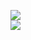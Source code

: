 [![](https://img.shields.io/badge/Made%20With-Github%20Spray-lightgrey.svg?style=for-the-badge&logo=github)](https://github.com/Annihil/github-spray#22276)  
[![](https://i.imgur.com/2DrTn0Z.gif)](https://github.com/Annihil/github-spray)